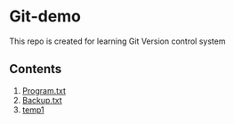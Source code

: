 # Git-demo
This repo is created for learning Git Version control system


## Contents

1. [Program.txt](Program.txt)
2. [Backup.txt](Backup.txt)
3. [temp1](temp1)
